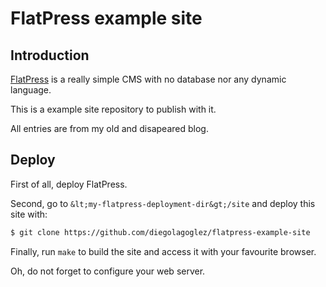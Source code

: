 # FlatPress example site

## Introduction

[FlatPress](https://github.com/diegolagoglez/flatpress) is a really simple CMS with no database nor any dynamic language.

This is a example site repository to publish with it.

All entries are from my old and disapeared blog.

## Deploy

First of all, deploy FlatPress.

Second, go to `&lt;my-flatpress-deployment-dir&gt;/site` and deploy this site with:

```bash
$ git clone https://github.com/diegolagoglez/flatpress-example-site
```

Finally, run `make` to build the site and access it with your favourite browser.

Oh, do not forget to configure your web server.
